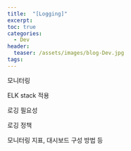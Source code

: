 ```yaml
---
title:  "[Logging]"
excerpt:
toc: true
categories:
  - Dev
header:
  teaser: /assets/images/blog-Dev.jpg
tags:
---
```










모니터링

ELK stack 적용

로깅 필요성

로깅 정책

모니터링 지표, 대시보드 구성 방법 등




